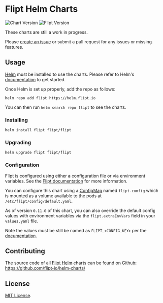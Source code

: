 # Flipt Helm Charts

<!-- Keep full URL links to repo files because this README syncs from main to gh-pages.  -->

![Chart Version](https://img.shields.io/github/v/release/flipt-io/helm-charts?label=chart%20version)
![Flipt Version](https://img.shields.io/github/v/release/flipt-io/flipt?color=green&label=flipt%20version)

These charts are still a work in progress.

Please [create an issue](https://github.com/flipt-io/helm-charts/issues/new) or submit a pull request for any issues or missing features.

## Usage

[Helm](https://helm.sh) must be installed to use the charts.
Please refer to Helm's [documentation](https://helm.sh/docs/) to get started.

Once Helm is set up properly, add the repo as follows:

```console
helm repo add flipt https://helm.flipt.io
```

You can then run `helm search repo flipt` to see the charts.

### Installing

```console
helm install flipt flipt/flipt
```

### Upgrading

```console
helm upgrade flipt flipt/flipt
```

### Configuration

Flipt is configured using either a configuration file or via environment variables. See the [Flipt documentation](https://flipt.io/docs/configuration) for more information.

You can configure this chart using a [ConfigMap](https://kubernetes.io/docs/concepts/configuration/configmap/) named `flipt-config` which is mounted as a volume available to the pods at `/etc/flipt/config/default.yaml`.

As of version `0.11.0` of this chart, you can also override the default config values with environment variables via the `flipt.extraEnvVars` field in your `values.yaml` file.

Note the values must be still be named as `FLIPT_<CONFIG_KEY>` per the [documentation](https://flipt.io/docs/configuration#environment-variables).

## Contributing

The source code of all [Flipt](https://flipt.io/) [Helm](https://helm.sh) charts can be found on Github: <https://github.com/flipt-io/helm-charts/>

## License

[MIT License](https://github.com/flipt-io/helm-charts/blob/main/LICENSE).
